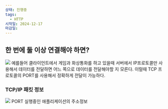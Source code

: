 ```yaml
---
상태: 진행중
tags:
  - HTTP
시작일: 2024-12-17
마감일:
---
```

## 한 번에 둘 이상 연결해야 하면?
![](https://i.imgur.com/9cutPcv.png)
예를들어 클라이언트에서 게임과 화상통화를 하고 있을때 서버에서 IP프로토콜만 사용해서 데이터를 전달하면 어느 쪽으로 데이터를 전달해야할 지 모른다. 이럴때 TCP 프로토콜의 PORT를 사용해서 정확하게 전달이 가능하다.

### TCP/IP 패킷 정보
![](https://i.imgur.com/UrddA0c.png)
PORT 실행중인 애플리케이션의 주소정보